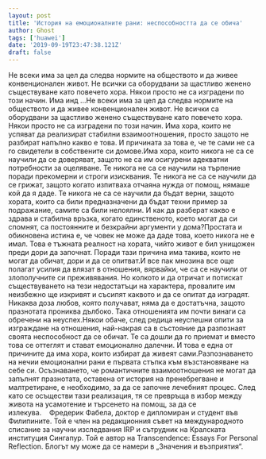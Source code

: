 ```yaml
---
layout: post
title: 'История на емоционалните рани: неспособността да се обича'
author: Ghost
tags: ['huawei']
date: '2019-09-19T23:47:38.121Z'
draft: false
---
```


Не всеки има за цел да следва нормите на обществото и да живее конвенционален живот. Не всички са оборудвани за щастливо женено съществуване като повечето хора. Някои просто не са изградени по този начин. Има инд ...Не всеки има за цел да следва нормите на обществото и да живее конвенционален живот. Не всички са оборудвани за щастливо женено съществуване като повечето хора. Някои просто не са изградени по този начин. Има хора, които не успяват да реализират стабилни взаимоотношения, просто защото не разбират напълно какво е това. И причината за това е, че те сами не са го свидетели в собствените си домове.Има хора, които никога не са се научили да се доверяват, защото не са им осигурени адекватни потребности за оцеляване. Те никога не са се научили на търпение поради прекомерни и строги изисквания. Те никога не са се научили да се грижат, защото когато изпитваха отчаяна нужда от помощ, нямаше кой да я даде. Те никога не са се научили да бъдат верни, защото хората, които са били предназначени да бъдат техни пример за подражание, самите са били нелоялни. И как да разберат какво е здрава и стабилна връзка, когато единственото, което могат да си спомнят, са постоянните и безкрайни аргументи у дома?Простата и обикновена истина е, че човек не може да даде това, което никога не е имал. Това е тъжната реалност на хората, чийто живот е бил унищожен преди дори да започнат. Поради тази причина има такива, които не могат да обичат, дори и да се опитват.И все пак мнозина все още полагат усилия да влязат в отношения, вярвайки, че са се научили от злополучните си преживявания. Но колкото и да отричат ​​и потискат съществуването на тези недостатъци на характера, провалите им неизбежно ще изкривят и съсипят каквото и да се опитат да изградят. Никаква доза любов, която получават, няма да е достатъчна, защото празнотата прониква дълбоко. Така отношенията им почти винаги са обречени на неуспех.Някои обаче, след редица неуспешни опити за изграждане на отношения, най-накрая са в състояние да разпознаят своята неспособност да се обичат. Те са дошли да го приемат и вместо това се оттеглят и стават емоционално далечни. И това е една от причините да има хора, които избират да живеят сами.Разпознаването на нечии емоционални рани е първата стъпка към възстановяване на себе си. Осъзнаването, че романтичните взаимоотношения не могат да запълнят празнотата, оставена от история на пренебрегване и малтретиране, е необходимо, за да се започне лечебният процес. След като се осъществи тази реализация, тя се превръща в избор между живота на усамотение и търсенето на помощ, за да се излекува.    Фредерик Фабела, доктор е дипломиран и студент във Филипините. Той е член на редакционния съвет на международното списание за научни изследвания IRP и сътрудник на Кралската институция Сингапур. Той е автор на Transcendence: Essays For Personal Reflection. Блогът му може да се намери в „Значения и възприятия“.
